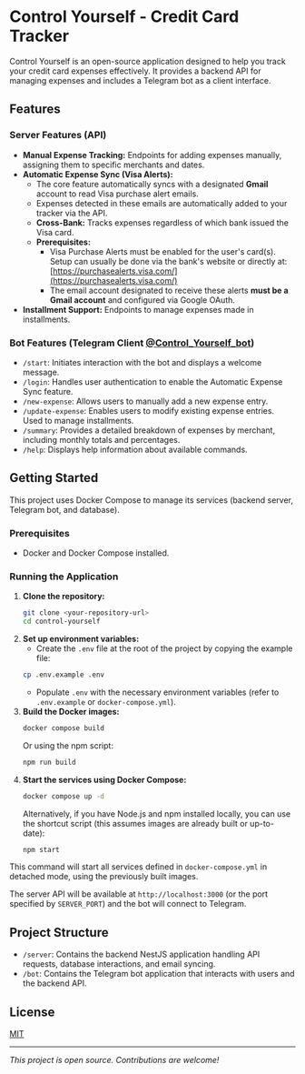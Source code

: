 # Control Yourself - Credit Card Tracker

Control Yourself is an open-source application designed to help you track your credit card expenses effectively. It provides a backend API for managing expenses and includes a Telegram bot as a client interface.

## Features

### Server Features (API)

- **Manual Expense Tracking:** Endpoints for adding expenses manually, assigning them to specific merchants and dates.
- **Automatic Expense Sync (Visa Alerts):**
  - The core feature automatically syncs with a designated **Gmail** account to read Visa purchase alert emails.
  - Expenses detected in these emails are automatically added to your tracker via the API.
  - **Cross-Bank:** Tracks expenses regardless of which bank issued the Visa card.
  - **Prerequisites:**
    - Visa Purchase Alerts must be enabled for the user's card(s). Setup can usually be done via the bank's website or directly at: [https://purchasealerts.visa.com/](https://purchasealerts.visa.com/)
    - The email account designated to receive these alerts **must be a Gmail account** and configured via Google OAuth.
- **Installment Support:** Endpoints to manage expenses made in installments.

### Bot Features (Telegram Client [@Control_Yourself_bot](https://t.me/Control_Yourself_bot))

- `/start`: Initiates interaction with the bot and displays a welcome message.
- `/login`: Handles user authentication to enable the Automatic Expense Sync feature.
- `/new-expense`: Allows users to manually add a new expense entry.
- `/update-expense`: Enables users to modify existing expense entries. Used to manage installments.
- `/summary`: Provides a detailed breakdown of expenses by merchant, including monthly totals and percentages.
- `/help`: Displays help information about available commands.

## Getting Started

This project uses Docker Compose to manage its services (backend server, Telegram bot, and database).

### Prerequisites

- Docker and Docker Compose installed.

### Running the Application

1.  **Clone the repository:**
    ```bash
    git clone <your-repository-url>
    cd control-yourself
    ```
2.  **Set up environment variables:**
    - Create the `.env` file at the root of the project by copying the example file:
    ```bash
    cp .env.example .env
    ```
    - Populate `.env` with the necessary environment variables (refer to `.env.example` or `docker-compose.yml`).
3.  **Build the Docker images:**
    ```bash
    docker compose build
    ```
    Or using the npm script:
    ```bash
    npm run build
    ```
4.  **Start the services using Docker Compose:**
    ```bash
    docker compose up -d
    ```
    Alternatively, if you have Node.js and npm installed locally, you can use the shortcut script (this assumes images are already built or up-to-date):
    ```bash
    npm start
    ```

This command will start all services defined in `docker-compose.yml` in detached mode, using the previously built images.

The server API will be available at `http://localhost:3000` (or the port specified by `SERVER_PORT`) and the bot will connect to Telegram.

## Project Structure

- `/server`: Contains the backend NestJS application handling API requests, database interactions, and email syncing.
- `/bot`: Contains the Telegram bot application that interacts with users and the backend API.

## License

[MIT](LICENSE)

---

_This project is open source. Contributions are welcome!_
